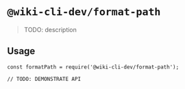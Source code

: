 # `@wiki-cli-dev/format-path`

> TODO: description

## Usage

```
const formatPath = require('@wiki-cli-dev/format-path');

// TODO: DEMONSTRATE API
```
